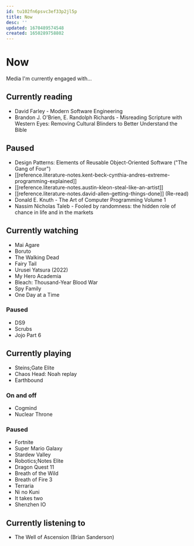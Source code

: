```yaml
---
id: tu102fn6psvc3ef33p2jl5p
title: Now
desc: ''
updated: 1670489574548
created: 1650289758802
---
```


# Now

Media I'm currently engaged with...

## Currently reading
- David Farley - Modern Software Engineering
- Brandon J. O'Brien, E. Randolph Richards - Misreading Scripture with Western Eyes: Removing Cultural Blinders to
  Better Understand the Bible
## Paused
- Design Patterns: Elements of Reusable Object-Oriented Software ("The Gang of Four")
- [[reference.literature-notes.kent-beck-cynthia-andres-extreme-programming-explained]]
- [[reference.literature-notes.austin-kleon-steal-like-an-artist]]
- [[reference.literature-notes.david-allen-getting-things-done]] (Re-read)
- Donald E. Knuth - The Art of Computer Programming Volume 1
- Nassim Nicholas Taleb - Fooled by randomness: the hidden role of chance in life and in the markets

## Currently watching
- Mai Agare
- Boruto
- The Walking Dead
- Fairy Tail
- Urusei Yatsura (2022)
- My Hero Academia
- Bleach: Thousand-Year Blood War
- Spy Family
- One Day at a Time

### Paused
- DS9
- Scrubs
- Jojo Part 6

## Currently playing
- Steins;Gate Elite
- Chaos Head: Noah replay
- Earthbound

### On and off
- Cogmind
- Nuclear Throne

### Paused
- Fortnite
- Super Mario Galaxy
- Stardew Valley
- Robotics;Notes Elite
- Dragon Quest 11
- Breath of the Wild
- Breath of Fire 3
- Terraria
- Ni no Kuni
- It takes two
- Shenzhen IO

## Currently listening to
- The Well of Ascension (Brian Sanderson)
